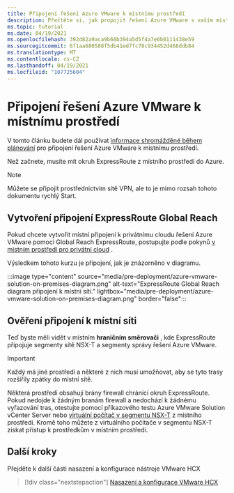 ```yaml
---
title: Připojení řešení Azure VMware k místnímu prostředí
description: Přečtěte si, jak propojit řešení Azure VMware s vaším místním prostředím.
ms.topic: tutorial
ms.date: 04/19/2021
ms.openlocfilehash: 392d82a9aca9b60b394a5d5f4a7e6b0111438e59
ms.sourcegitcommit: 6f1aa680588f5db41ed7fc78c934452d468ddb84
ms.translationtype: MT
ms.contentlocale: cs-CZ
ms.lasthandoff: 04/19/2021
ms.locfileid: "107725604"
---
```

# <a name="connect-azure-vmware-solution-to-your-on-premises-environment"></a>Připojení řešení Azure VMware k místnímu prostředí

V tomto článku budete dál používat [informace shromážděné během plánování](production-ready-deployment-steps.md) pro připojení řešení Azure VMware k místnímu prostředí.

Než začnete, musíte mít okruh ExpressRoute z místního prostředí do Azure.


>[!NOTE]
> Můžete se připojit prostřednictvím sítě VPN, ale to je mimo rozsah tohoto dokumentu rychlý Start.

## <a name="establish-an-expressroute-global-reach-connection"></a>Vytvoření připojení ExpressRoute Global Reach

Pokud chcete vytvořit místní připojení k privátnímu cloudu řešení Azure VMware pomocí Global Reach ExpressRoute, postupujte podle pokynů [v místním prostředí pro privátní cloud](tutorial-expressroute-global-reach-private-cloud.md) .

Výsledkem tohoto kurzu je připojení, jak je znázorněno v diagramu.

:::image type="content" source="media/pre-deployment/azure-vmware-solution-on-premises-diagram.png" alt-text="ExpressRoute Global Reach diagram připojení k místní síti." lightbox="media/pre-deployment/azure-vmware-solution-on-premises-diagram.png" border="false":::

## <a name="verify-on-premises-network-connectivity"></a>Ověření připojení k místní síti

Teď byste měli vidět v místním **hraničním směrovači** , kde ExpressRoute připojuje segmenty sítě NSX-T a segmenty správy řešení Azure VMware.

>[!IMPORTANT]
>Každý má jiné prostředí a některé z nich musí umožňovat, aby se tyto trasy rozšířily zpátky do místní sítě.  

Některá prostředí obsahují brány firewall chránící okruh ExpressRoute.  Pokud nedojde k žádným branám firewall a nedochází k žádnému vyřazování tras, otestujte pomocí příkazového testu Azure VMware Solution vCenter Server nebo [virtuální počítač v segmentu NSX-T](deploy-azure-vmware-solution.md#add-a-vm-on-the-nsx-t-network-segment) z místního prostředí. Kromě toho můžete z virtuálního počítače v segmentu NSX-T získat přístup k prostředkům v místním prostředí.

## <a name="next-steps"></a>Další kroky

Přejděte k další části nasazení a konfigurace nástroje VMware HCX

> [!div class="nextstepaction"]
> [Nasazení a konfigurace VMware HCX](tutorial-deploy-vmware-hcx.md)